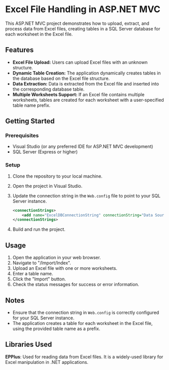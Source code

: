 # Excel File Handling in ASP.NET MVC

This ASP.NET MVC project demonstrates how to upload, extract, and process data from Excel files, creating tables in a SQL Server database for each worksheet in the Excel file.

## Features

- **Excel File Upload:** Users can upload Excel files with an unknown structure.
- **Dynamic Table Creation:** The application dynamically creates tables in the database based on the Excel file structure.
- **Data Extraction:** Data is extracted from the Excel file and inserted into the corresponding database table.
- **Multiple Worksheets Support:** If an Excel file contains multiple worksheets, tables are created for each worksheet with a user-specified table name prefix.

## Getting Started

### Prerequisites

- Visual Studio (or any preferred IDE for ASP.NET MVC development)
- SQL Server (Express or higher)

### Setup

1. Clone the repository to your local machine.
2. Open the project in Visual Studio.
3. Update the connection string in the `Web.config` file to point to your SQL Server instance.

    ```xml
    <connectionStrings>
        <add name="ExcelDBConnectionString" connectionString="Data Source=YourServer;Initial Catalog=YourDatabase;Integrated Security=True;" providerName="System.Data.SqlClient" />
    </connectionStrings>
    ```

4. Build and run the project.

## Usage

1. Open the application in your web browser.
2. Navigate to "/Import/Index".
3. Upload an Excel file with one or more worksheets.
4. Enter a table name.
5. Click the "Import" button.
6. Check the status messages for success or error information.

## Notes

- Ensure that the connection string in `Web.config` is correctly configured for your SQL Server instance.
- The application creates a table for each worksheet in the Excel file, using the provided table name as a prefix.

## Libraries Used
**EPPlus**: Used for reading data from Excel files. It is a widely-used library for Excel manipulation in .NET applications.

